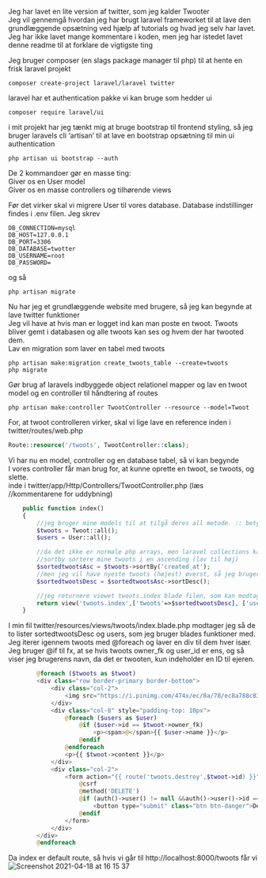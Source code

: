 Jeg har lavet en lite version af twitter, som jeg kalder Twooter <br>
Jeg vil gennemgå hvordan jeg har brugt laravel frameworket til at lave den grundlæggende opsætning ved hjælp af tutorials og hvad jeg selv har lavet. Jeg har ikke lavet mange kommentare i koden, men jeg har istedet lavet denne readme til at forklare de vigtigste ting<br>

Jeg bruger composer (en slags package manager til php) til at hente en frisk laravel projekt
```
composer create-project laravel/laravel twitter
```

laravel har et authentication pakke vi kan bruge som hedder ui 
```
composer require laravel/ui
```

i mit projekt har jeg tænkt mig at bruge bootstrap til frontend styling, så jeg bruger laravels cli ‘artisan’ til at lave en bootstrap opsætning til min ui authentication
```
php artisan ui bootstrap --auth
```

De 2 kommandoer gør en masse ting: <br>
Giver os en User model <br>
Giver os en masse controllers og tilhørende views <br>

Før det virker skal vi migrere User til vores database. Database indstillinger findes i .env filen. Jeg skrev 
```
DB_CONNECTION=mysql 
DB_HOST=127.0.0.1 
DB_PORT=3306 
DB_DATABASE=twotter 
DB_USERNAME=root 
DB_PASSWORD= 
```

og så 
```
php artisan migrate
```

Nu har jeg et grundlæggende website med brugere, så jeg kan begynde at lave twitter funktioner <br>
Jeg vil have at hvis man er logget ind kan man poste en twoot. Twoots bliver gemt i databasen og alle twoots kan ses og hvem der har twooted dem. <br>
Lav en migration som laver en tabel med twoots
```
php artisan make:migration create_twoots_table --create=twoots
php migrate
```

Gør brug af laravels indbyggede object relationel mapper og lav en twoot model og en controller til håndtering af routes
```
php artisan make:controller TwootController --resource --model=Twoot
```

For, at twoot controlleren virker, skal vi lige lave en reference inden i twitter/routes/web.php
```php
Route::resource('/twoots', TwootController::class);
```

Vi har nu en model, controller og en database tabel, så vi kan begynde <br>
I vores controller får man brug for, at kunne oprette en twoot, se twoots, og slette. <br>
inde i twitter/app/Http/Controllers/TwootController.php (læs //kommentarene for uddybning) <br>

```php
    public function index()
    {
        //jeg bruger mine models til at tilgå deres all metode. :: betyder at det er en static metode
        $twoots = Twoot::all();
        $users = User::all();

        //da det ikke er normale php arrays, men laravel collections kan jeg nemt bruge metoderne, som laravel har lavet
        //sortby sortere mine twoots i en ascending (lav til høj)
        $sortedtwootsAsc = $twoots->sortBy('created_at');
        //men jeg vil have nyeste twoots (højest) øverst, så jeg bruger sortDesc som vender min liste om
        $sortedtwootsDesc = $sortedtwootsAsc->sortDesc();

        //jeg returnere viewet twoots.index blade filen, som kan modtage variabler ligesom handlebars i nodejs
        return view('twoots.index',['twoots'=>$sortedtwootsDesc], ['users'=>$users]);
    }
```
I min fil twitter/resources/views/twoots/index.blade.php modtager jeg så de to lister sortedtwootsDesc og users, som jeg bruger blades funktioner med. Jeg iterer igennem twoots med @foreach og laver en div til dem hver især. Jeg bruger @if til fx, at se hvis twoots owner_fk og user_id er ens, og så viser jeg brugerens navn, da det er twooten, kun indeholder en ID til ejeren. 
```php
        @foreach ($twoots as $twoot)
        <div class="row border-primary border-bottom">
            <div class="col-2">
                <img src="https://i.pinimg.com/474x/ec/8a/78/ec8a788c83ad5a6bac2d115a274d8917.jpg" alt="profpic" style="border-radius: 100%; width: 100%;" class="img-responsive">
            </div>
            <div class="col-8" style="padding-top: 10px">
                @foreach ($users as $user)
                    @if ($user->id == $twoot->owner_fk)
                        <p><span>@</span>{{ $user->name }}</p>
                    @endif
                @endforeach 
                <p>{{ $twoot->content }}</p>
            </div>
            <div class="col-2">
                <form action="{{ route('twoots.destroy',$twoot->id) }}" method="POST">
                    @csrf
                    @method('DELETE')
                    @if (auth()->user() != null &&auth()->user()->id == $twoot->owner_fk)
                        <button type="submit" class="btn btn-danger">Delete</button>
                    @endif
                </form>
            </div>
        </div>
        @endforeach
```

Da index er default route, så hvis vi går til http://localhost:8000/twoots får vi <br>
<img alt="Screenshot 2021-04-18 at 16 15 37" src="https://user-images.githubusercontent.com/54975711/115148757-5ac40600-a061-11eb-8a51-d2c0b826f510.png">


